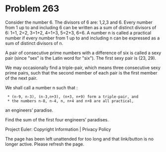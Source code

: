 #   Problem 263

   Consider the number 6. The divisors of 6 are: 1,2,3 and 6.
   Every number from 1 up to and including 6 can be written as a sum of
   distinct divisors of 6:
   1=1, 2=2, 3=1+2, 4=1+3, 5=2+3, 6=6.
   A number n is called a practical number if every number from 1 up to and
   including n can be expressed as a sum of distinct divisors of n.

   A pair of consecutive prime numbers with a difference of six is called a
   sexy pair (since "sex" is the Latin word for "six"). The first sexy pair
   is (23, 29).

   We may occasionally find a triple-pair, which means three consecutive sexy
   prime pairs, such that the second member of each pair is the first member
   of the next pair.

   We shall call a number n such that :

     * (n-9, n-3), (n-3,n+3), (n+3, n+9) form a triple-pair, and
     * the numbers n-8, n-4, n, n+4 and n+8 are all practical,
   an engineers’ paradise.

   Find the sum of the first four engineers’ paradises.

   Project Euler: Copyright Information | Privacy Policy

   The page has been left unattended for too long and that link/button is no
   longer active. Please refresh the page.
